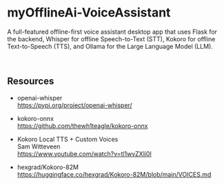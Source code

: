 # myOfflineAi-VoiceAssistant
A full-featured offline-first voice assistant desktop app that uses Flask for the backend, Whisper for offline Speech-to-Text (STT), Kokoro for offline Text-to-Speech (TTS), and Ollama for the Large Language Model (LLM).

<br>

## Resources

- openai-whisper<br>
https://pypi.org/project/openai-whisper/

- kokoro-onnx<br>
https://github.com/thewh1teagle/kokoro-onnx

- Kokoro Local TTS + Custom Voices<br>
Sam Witteveen<br>
https://www.youtube.com/watch?v=tl1wvZXlj0I

- hexgrad/Kokoro-82M<br>
  https://huggingface.co/hexgrad/Kokoro-82M/blob/main/VOICES.md
